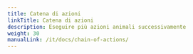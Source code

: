 ```yaml
---
title: Catena di azioni
linkTitle: Catena di azioni
description: Eseguire più azioni animali successivamente
weight: 30
manualLink: /it/docs/chain-of-actions/
---
```

<script>
  window.location.href = "/it/docs/chain-of-actions/";
</script>
